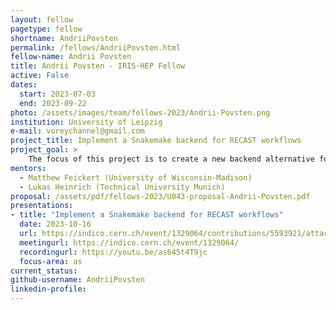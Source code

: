 ```yaml
---
layout: fellow
pagetype: fellow
shortname: AndriiPovsten
permalink: /fellows/AndriiPovsten.html
fellow-name: Andrii Povsten
title: Andrii Povsten - IRIS-HEP Fellow
active: False
dates:
  start: 2023-07-03
  end: 2023-09-22
photo: /assets/images/team/fellows-2023/Andrii-Povsten.png
institution: University of Leipzig
e-mail: voreychannel@gmail.com
project_title: Implement a Snakemake backend for RECAST workflows
project_goal: >
    The focus of this project is to create a new backend alternative for RECAST workflows utilizing Snakemake workflow manegment system
mentors:
  - Matthew Feickert (University of Wisconsin-Madison)
  - Lukas Heinrich (Technical University Munich)
proposal: /assets/pdf/fellows-2023/U043-proposal-Andrii-Povsten.pdf
presentations:
- title: "Implement a Snakemake backend for RECAST workflows"
  date: 2023-10-16
  url: https://indico.cern.ch/event/1329064/contributions/5593921/attachments/2734212/4755929/IRIS-HEP_presentation_AndriiPovsten.pdf
  meetingurl: https://indico.cern.ch/event/1329064/
  recordingurl: https://youtu.be/as645t4T9jc
  focus-area: as
current_status:
github-username: AndriiPovsten
linkedin-profile:
---
```

